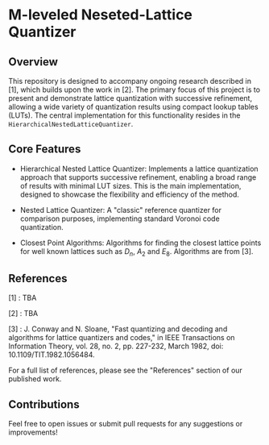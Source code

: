 # M-leveled Neseted-Lattice Quantizer

## Overview

This repository is designed to accompany ongoing research described in [1], which builds upon the work in [2]. The primary focus of this project is to present and demonstrate lattice quantization with successive refinement, allowing a wide variety of quantization results using compact lookup tables (LUTs). The central implementation for this functionality resides in the `HierarchicalNestedLatticeQuantizer`.

## Core Features

- Hierarchical Nested Lattice Quantizer: Implements a lattice quantization approach that supports successive refinement, enabling a broad range of results with minimal LUT sizes. This is the main implementation, designed to showcase the flexibility and efficiency of the method.

- Nested Lattice Quantizer: A "classic" reference quantizer for comparison purposes, implementing standard Voronoi code quantization.

- Closest Point Algorithms: Algorithms for finding the closest lattice points for well known lattices such as $D_n$, $A_2$ and $E_8$. Algorithms are from [3].

## References

[1] : TBA

[2] : TBA

[3] : J. Conway and N. Sloane, "Fast quantizing and decoding and algorithms for lattice quantizers and codes," in IEEE Transactions on Information Theory, vol. 28, no. 2, pp. 227-232, March 1982, doi: 10.1109/TIT.1982.1056484.

For a full list of references, please see the "References" section of our published work.

## Contributions
Feel free to open issues or submit pull requests for any suggestions or improvements!

